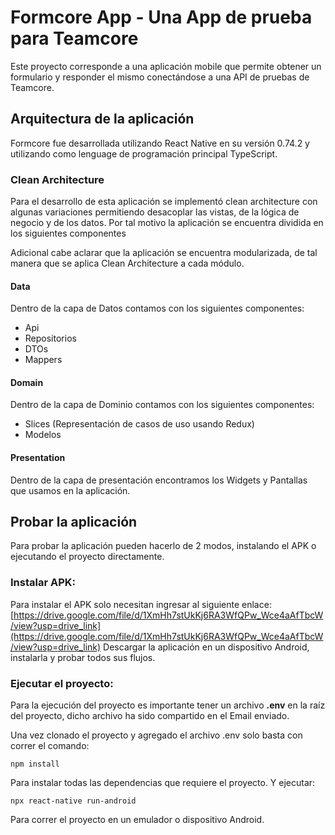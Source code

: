# Formcore App - Una App de prueba para Teamcore
Este proyecto corresponde a una aplicación mobile que permite obtener un formulario y responder el mismo conectándose a una API de pruebas de Teamcore.

## Arquitectura de la aplicación
Formcore fue desarrollada utilizando React Native en su versión 0.74.2 y utilizando como lenguage de programación principal TypeScript.

### Clean Architecture
Para el desarrollo de esta aplicación se implementó clean architecture con algunas variaciones permitiendo desacoplar las vistas, de la lógica de negocio y de los datos. Por tal motivo la aplicación se encuentra dividida en los siguientes componentes

Adicional cabe aclarar que la aplicación se encuentra modularizada, de tal manera que se aplica Clean Architecture a cada módulo.

#### Data
Dentro de la capa de Datos contamos con los siguientes componentes:

* Api
* Repositorios
* DTOs
* Mappers

#### Domain
Dentro de la capa de Dominio contamos con los siguientes componentes:

* Slices (Representación de casos de uso usando Redux)
* Modelos

#### Presentation

Dentro de la capa de presentación encontramos los Widgets y Pantallas que usamos en la aplicación.

## Probar la aplicación

Para probar la aplicación pueden hacerlo de 2 modos, instalando el APK o ejecutando el proyecto directamente.

### Instalar APK:

Para instalar el APK solo necesitan ingresar al siguiente enlace: [https://drive.google.com/file/d/1XmHh7stUkKj6RA3WfQPw_Wce4aAfTbcW/view?usp=drive_link](https://drive.google.com/file/d/1XmHh7stUkKj6RA3WfQPw_Wce4aAfTbcW/view?usp=drive_link)
Descargar la aplicación en un dispositivo Android, instalarla y probar todos sus flujos.

### Ejecutar el proyecto:
Para la ejecución del proyecto es importante tener un archivo **.env** en la raíz del proyecto, dicho archivo ha sido compartido en el Email enviado.

Una vez clonado el proyecto y agregado el archivo .env solo basta con correr el comando:
```
npm install
```

Para instalar todas las dependencias que requiere el proyecto. Y ejecutar:
```
npx react-native run-android
```
Para correr el proyecto en un emulador o dispositivo Android.